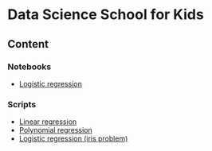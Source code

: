 # Data Science School for Kids

## Content

### Notebooks

* [Logistic regression](https://github.com/MikhailKravets/DataSchool/blob/master/notebooks/logistic_regression_raw.ipynb)

### Scripts

* [Linear regression](https://github.com/MikhailKravets/DataSchool/blob/master/examples/linear_regression.py)
* [Polynomial regression](https://github.com/MikhailKravets/DataSchool/blob/master/examples/polynomial_regression.py)
* [Logistic regression (iris problem)](https://github.com/MikhailKravets/DataSchool/blob/master/examples/logistic_regression_iris.py)

